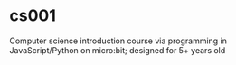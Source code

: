 # cs001
Computer science introduction course via programming in JavaScript/Python on micro:bit; designed for 5+ years old
